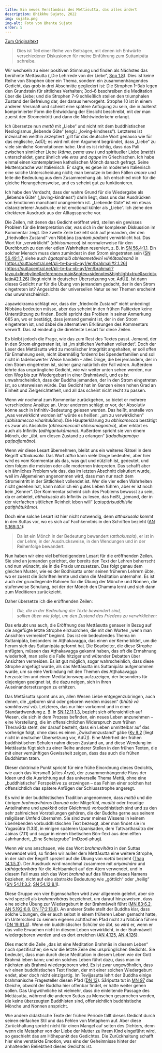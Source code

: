 ```yaml
---
title: Ein neues Verständnis des Mettāsutta, das alles ändert
description: Bhikkhu Sujato, 2022
img: sujato.png
img-alt: Foto von Bhante Sujato
order: 5
---
```


[Zum Originaltext](https://discourse.suttacentral.net/t/a-new-reading-of-the-mettasutta-that-will-change-everything/26828/19)

>Dies ist Teil einer Reihe von Beiträgen, mit denen ich Entwürfe verschiedener Diskusionen für meine Einführung zum Suttanipāta schreibe.

Wir wechseln zu einer positiven Stimmung und finden als Nächstes das berühmte Mettāsutta („Die Lehrrede von der Liebe“, [Snp 1.8](/suttas/#snp1.8/de/sabbamitta:0.1)). Dies ist keine Reihe von Strophen über ein Thema, sondern ein zusammenhängendes Gedicht, das grob in drei Abschnitte gegliedert ist: Die Strophen 1–3ab legen den Grundstein für sittliches Verhalten; 3cd–6 beschreiben die Meditation über die Liebe; und die Strophen 7–9 schließlich stellen den triumphalen Zustand der Befreiung dar, der daraus hervorgeht. Strophe 10 ist in einem anderen Versmaß und scheint eine spätere Anfügung zu sein, die in äußerst komprimierter Form die Entwicklung der Einsicht beschreibt, mit der  man zuerst den Stromeintritt und dann die Nichtwiederkehr erlangt.

Ich übersetze nun *mettā* mit „Liebe“ und nicht mit dem buddhistischen Neologismus „liebende Güte“ (engl.: „loving-kindness“). Letzteres ist inzwischen weithin akzeptiert [gilt für das deutsche Wort genauso wie für das englische, AdÜ]; es wird mit dem Argument begründet, dass „Liebe“ zu viele sinnliche Konnotationen habe. Und es ist richtig, dass das Pali zwischen sinnlicher Liebe (*kāma*, *pema* usw.) und spiritueller Liebe (*mettā*) unterscheidet, ganz ähnlich wie *eros* und *agape* im Griechischen. Ich habe einmal einen kontemplativen katholischen Mönch danach gefragt. Seine Muttersprache war Italienisch. Er sagte, es gebe im modernen Italienisch eine solche Unterscheidung nicht; man benutze in beiden Fällen *amore* und leite die Bedeutung aus dem Zusammenhang ab. Ich entschied mich für die gleiche Herangehensweise, und es scheint gut zu funktionieren.

Ich habe den Verdacht, dass der wahre Grund für die Wiedergabe als „liebende Güte“ („loving-kindness“) darin liegt, dass uns das Ausdrücken von Emotionen manchaml unangenehm ist. „Liebende Güte“ ist ein etwas distanzierterer Ausdruck; er ist emotional kühler als „Liebe“. Ich ziehe den direkteren Ausdruck aus der Alltagssprache vor.

Die Zeilen,  mit denen das Gedicht eröffnet wird, stellen ein gewisses Problem für die Interpretation dar, was sich in der komplexen Diskussion im Kommentar zeigt. Die zweite Zeile bezieht sich auf jemanden, der den „friedvollen Zustand“ von Nibbāna (*santaṁ padaṁ*) verwirklicht hat. Das Wort für „verwirklicht“ (*abhisamecca*) ist normalerweise für den Durchbruch zu den vier edlen Wahrheiten reserviert, z. B. in [SN 56.4:1.1](/suttas/#sn56.4/de/sabbamitta:1.1). Ein solcher Mensch muss dann zumindest in den Strom eingetreten sein ([SN 56.49:1.7](/suttas/#sn56.49/de/sabbamitta:1.7), siehe auch *āgataphalā abhisametāvinī viññātasāsanā* in [https://suttacentral.net/pli-tv-bu-vb-ay1/en/brahmali#2.1.26](https://suttacentral.net/pli-tv-bu-vb-ay1/en/brahmali?layout=linebyline&reference=main&notes=sidenotes&highlight=true&script=latin#2.1.26) [liegt nicht in deutscher Übersetzunng vor, AdÜ]). Ist dann dieses Gedicht nur für die Übung von jemandem gedacht, der in den Strom eingetreten ist? Angesichts der universellen Natur seiner Themen erscheint das unwahrscheinlich.

Jayawickrama schlägt vor, dass der „friedvolle Zustand“ nicht unbedingt Nibbāna bedeuten müsse, aber das scheint in den frühen Palitexten keine Unterstützung zu finden. Bodhi spricht das Problem in seiner Anmerkung 685 an, wo er bestätigt, dass jemand gemeint ist, der in den Strom eingetreten ist, und dabei die alternativen Erklärungen des Kommentars verwirft. Das ist eindeutig die direkteste Lesart für diese Zeilen.

Es bleibt jedoch die Frage, wie das zum Rest des Textes passt. Jemand, der in den Strom eingetreten ist, ist „im sittlichen Verhalten vollendet“. Doch der Leser des Mettāsutta wird zu moralischer Integrität angehalten, er soll offen für Ermahnung sein, nicht übermäßig fordenrd bei Spenderfamilien und soll nicht in tadelnswerter Weise handeln – alles Dinge, die bei jemandem, der in den Strom eingetreten ist, sicher ganz natürlich der Fall wären. Außerdem lehrte das ursprüngliche Gedicht, wie wir weiter unten sehen werden, nur den Weg bis zur Wiedergeburt in einer Brahmāwelt, und es ist unwahrscheinlich, dass der Buddha jemanden, der in den Strom eingetreten ist, so unterweisen würde. Das Gedicht hat im Ganzen einen hohen Grad an Einheit und Zielgerichtetheit, und all das scheint nicht recht zu passen.

Wenn wir nochmal zum Kommentar zurückgehen, so bietet er mehrere verschiedene Ansätze an. Unter anderem schlägt er vor, der Absolutiv könne auch in Infinitiv-Bedeutung gelesen werden. Das heißt, anstelle von „was verwirklicht worden ist“ würde es heißen: „um zu verwirklichen“ (*abhisamecca viharitukāmo*). Die Haupterklärung zu *abhisamecca* bestätigt es zwar als Absolutiv (*abhisameccāti abhisamāgantvā*), aber erklärt es auch als Infinitiv (*adhigantukāmena*). Außerdem spricht sie von einem Mönch, der „übt, um diesen Zustand zu erlangen“ (*tadadhigamāya paṭipajjamāno*).

Wenn wir diese Lesart übernehmen, bleibt uns ein weiteres Rätsel in dem Begriff *atthakusala*. Das Wort *attha* kann viele Dinge bedeuten, aber hier wird es vom Kommentar als das, was gut und nützlich ist, gedeutet, und dem folgen die meisten oder alle modernen Interpreten. Das schafft aber ein ähnliches Problem wie das, das im letzten Abschnitt diskutiert wurde, weil im Allgemeinen angenommen wird, dass man nur nach dem Stromeintritt in der Sittlichkeit vollendet ist. Wer die vier edlen Wahrheiten nicht gesehen hat, kann natürlich ein gutes Leben führen, aber er ist noch kein „Kenner“. Der Kommentar scheint sich des Problems bewusst zu sein, da er anbietet, *atthakusala* als Infinitiv zu lesen, das heißt, „jemand, der in der vierfachen sittlichen Reinheit leben will“ (*catupārisuddhisīle patiṭṭhātukāmo*).

Doch eine solche Lesart ist hier nicht notwendig, denn *atthakusala* kommt in den Suttas vor, wo es sich auf Fachkenntnis in den Schriften bezieht ([AN 5.169:3.1](suttas/#an5.169/de/sabbamitta:3.1)):

>Da ist ein Mönch in der Bedeutung bewandert (*atthakusala*), er ist in der Lehre, in der Ausdrucksweise, in den Wendungen und in der Reihenfolge bewandert.

Nun haben wir eine viel befriedigendere Lesart für die eröffnenden Zeilen. Sie sind an jemanden gerichtet, der bereits den Text der Lehren beherrscht und nun wünscht, sie in die Praxis umzusetzen. Das folgt genau dem gleichen Muster, wie es der Bodhisatta unter seinen früheren Lehrern übte, wo er zuerst die Schriften lernte und dann die Meditation unternahm. Es ist auch der grundlegende Rahmen für die Übung der Mönche und Nonnen, die stufenweise Schulung, bei der der Mönch den Dhamma lernt und sich dann zum Meditieren zurückzieht.

Daher übersetze ich die eröffnenden Zeilen:

>*Die, die in der Bedeutung der Texte bewandert sind,*  
>*sollten üben wie folgt, um den Zustand des Friedens zu verwirklichen:* 

Das erlaubt uns auch, die Eröffnung des Mettāsutta genauer in Bezug auf die angefügte letzte Strophe einzuordnen, die mit den Worten „wenn man Ansichten vermeidet“ beginnt. Das ist ein bedeutendes Thema im Suttanipāta, besonders im Aṭṭhakavagga, das einen der Kerne bildet, um die herum sich das Suttanipāta geformt hat. Die Bearbeiter, die diese Strophe anfügten, müssen das Aṭṭhakavagga gekannt haben, das oft die Ermahnung wiederholt, man solle die Falle hitziger und wütender Debatten über Ansichten vermeiden. Es ist gut möglich, sogar wahrscheinlich, dass diese Strophe angefügt wurde, als das Mettāsutta ins Suttanipāta aufgenommen wurde, um so eine Verbindung mit den Themen des Aṭṭhakavagga herzustellen und einen Meditationsweg aufzuzeigen, der besonders für diejenigen geeignet ist, die dazu neigen, sich in ihren Auseinandersetzungen zu erhitzen.

Das Mettāsutta spornt uns an, allen Wesen Liebe entgegenzubringen, auch denen, die „geboren sind oder geboren werden müssen“ (*bhūtā vā sambhavesī vā*). Letzteres, das nur hier vorkommt und in einer Standardwendung z. B. in [SN 12.11:1.3](/suttas/#sn12.11/de/sabbamitta:1.3), bezieht sich offensichtlich auf Wesen, die sich in dem Prozess befinden, ein neues Leben anzunehmen – eine Vorstellung, die im offensichtlichen Widerspruch zum frühen Theravāda steht, der darauf besteht, dass ein Leben unmittelbar auf das vorherige folgt, ohne dass es einen „Zwischenzustand“ gäbe ([Kv 8.2](https://suttacentral.net/kv8.2/en/aung-rhysdavids) [liegt nicht in deutscher Übersetzung vor, AdÜ]). Eine Mehrheit der frühen buddhistischen Schulen nahm diesen Zustand an, und diese Wendung im Mettāsutta fügt sich zu einer Reihe anderer Stellen in den frühen Texten, die mit einer vernünftigen Gewissheit zeigen, dass das auch die frühen Buddhisten taten.

Dieser doktrinale Punkt spricht für eine frühe Einordnung dieses Gedichts, wie auch das Versmaß (altes *Ārya*), der zusammenhängende Fluss der Ideen und die Ausrichtung auf das universelle Thema Mettā, ohne eine „buddhistische“ Perspektive zu erzwingen – das Fehlen einer solchen hat offensichtlich das spätere Anfügen der Schlussstrophe angeregt.

Es wird in der buddhistischen Tradition angenommen, dass *mettā* und die übrigen *brahmavihāras* (*karuṇā* oder Mitgefühl, *muditā* oder freudige Anteilnahme und *upekkhā* oder Gleichmut) vorbuddhistisch sind und zu den sehr zahlreichen Vorstellungen gehören, die der Buddha gerne aus seinem religiösen Umfeld übernahm. Sie sind zwar meines Wissens in keinem überlebenden vorbuddhistischen Text bezeugt, aber man findet sie im Yogasūtra (1.33), in einigen späteren Upaniṣaden, dem Tattvarthasūtra der Jainas (7.11) und sogar in einem tibetischen Bön-Text aus dem elften Jahrhundert, „Eine Schatzgrube“ (mDzod-phug).

Wenn wir uns anschauen, wie das Wort *brahmavihāra* in den Suttas verwendet wird, so finden wir außer dem Mettāsutta eine weitere Strophe, in der sich der Begriff speziell auf die Übung von *mettā* bezieht ([Thag 14.1:5.3](/suttas/#thag14.1/de/sabbamitta:5.3)). Der Ausdruck wird manchmal zusammen mit *ariyavihāra* und *tathāgatavihāra* für die Achtsamkeit auf den Atem verwendet, und in diesem Fall muss sich das Wort *brahmā* auf das Wesen dieses Namens beziehen, nicht auf eine abstrakte Bedeutung wie „göttlich“ oder „heilig“ ([SN 54.11:3.2](/suttas/#sn54.11/de/sabbamitta:3.2), [SN 54.12:8.1](/suttas/#sn54.12/de/sabbamitta:8.1)).

Diese Gruppe von vier Eigenschaften wird zwar allgemein gelehrt, aber sie wird speziell als *brahmavihāras* bezeichnet, um darauf hinzuweisen, dass eine solche Übung zur Wiedergeburt in der Brahmāwelt führt ([MN 83:6.2](/suttas/#mn83/de/sabbamitta:6.2), [AN 5.192:6.8](/suttas/#an5.192/de/sabbamitta:6.8), [DN 17:2.13.8](/suttas/#dn17/de/sabbamitta:2.13.8)). An anderer Stelle stellt der Buddha klar, dass solche Übungen, die er auch selbst in einem früheren Leben gemacht hatte, im Unterschied zu seinem eigenen achtfachen Pfad nicht zu Nibbāna führen ([DN 19:61.4](/suttas/#dn19/de/sabbamitta:61.4)). Wenn ein buddhistischer Schüler sie übt, so wird er, wenn er das volle Erwachen nicht in diesem Leben verwirklicht, in der Brahmāwelt wiedergeboren werden und es dort erreichen ([AN 4.125](/suttas/#an4.125/de/sabbamitta:0.1), [AN 4.126](/suttas/#an4.126/de/sabbamitta:0.1)).

Dies macht die Zeile „das ist eine Meditation Brahmās in diesem Leben“ noch spezifischer; sie war die letzte Zeile des ursprünglichen Gedichts. Sie bedeutet, dass man durch diese Meditation in diesem Leben wie der Gott Brahmā leben kann; und ein solches Leben führt dazu, dass man im nächsten als Brahmā wiedergeboren wird. Es ist zwar ungewöhnlich, dass wir einen buddhistischen Text finden, der mit einer solchen Wiedergeburt endet, aber doch nicht einzigartig. Im Tevijjasutta lehrt der Buddha einige brahmanische Fragesteller diesen Pfad ([DN 13](/suttas/#dn13/de/sabbamitta:0.1)). Sāriputta tut in [MN 97](/suttas/#mn97/de/sabbamitta:0.1) das Gleiche, obwohl der Buddha hier offenbar findet, er hätte weiter gehen sollen. Das Ungwöhnliche ist vielmehr, dass die einleitende Passage des Mettāsutta, während die anderen Suttas zu Menschen gesprochen werden, die keine überzeugten Buddhisten sind, offensichtlich buddhistische Mönche und Nonnen anspricht.

Wie andere didaktische Texte der frühen Periode fällt dieses Gedicht durch seinen einfachen Stil und das Fehlen von Metaphern auf. Aber diese Zurückhaltung spricht nicht für einen Mangel auf seiten des Dichters, denn wenn die Metapher von der Liebe der Mutter zu ihrem Kind eingeführt wird, so geschieht das am Höhepunkt des Gedichtes. Die Zurückhaltung schafft  hier eine verstärkte Emotion, was eins der Geheimnisse hinter der anhaltenden Beliebtheit dieses Gedichts ist.
